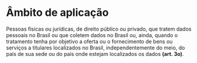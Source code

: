 # Âmbito de aplicação

Pessoas físicas ou jurídicas, de direito público ou privado, que tratem dados pessoais no Brasil ou que coletem dados no Brasil ou, ainda, quando o tratamento tenha por objetivo a oferta ou o fornecimento de bens ou serviços a titulares localizados no Brasil, independentemente do meio, do país de sua sede ou do país onde estejam localizados os dados **(art. 3o)**.

